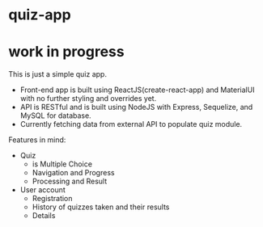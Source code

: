 # quiz-app
# work in progress

This is just a simple quiz app.

- Front-end app is built using ReactJS(create-react-app) and MaterialUI with no further styling and overrides yet.
- API is RESTful and is built using NodeJS with Express, Sequelize, and MySQL for database.
- Currently fetching data from external API to populate quiz module.

Features in mind:
- Quiz
  - is Multiple Choice
  - Navigation and Progress
  - Processing and Result
- User account
  - Registration
  - History of quizzes taken and their results
  - Details
